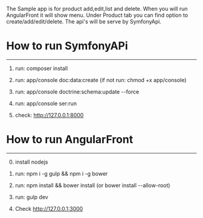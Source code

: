 
The Sample app is for product add,edit,list and delete. When you will run AngularFront it will show menu. Under Product tab you can find option to create/add/edit/delete. The api's will be serve by SymfonyApi. 

# How to run SymfonyAPi
-------------
1. run: composer install

2. run: app/console doc:data:create (if not run: chmod +x app/console)

3. run: app/console doctrine:schema:update --force

4. run: app/console ser:run 

5. check: http://127.0.0.1:8000 




# How to run AngularFront
-------------

0. install nodejs

1. run: npm i -g gulp && npm i -g bower

2. run: npm install && bower install (or bower install --allow-root)

3. run: gulp dev

4. Check http://127.0.0.1:3000



